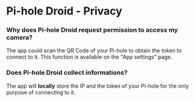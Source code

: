 # Pi-hole Droid - Privacy

### Why does Pi-hole Droid request permission to access my camera?
The app could scan the QR Code of your Pi-hole to obtain the token to connect to it. This function is available on the "App settings" page.

### Does Pi-hole Droid collect informations?
The app will **locally** store the IP and the token of your Pi-hole for the only purpose of connecting to it.
